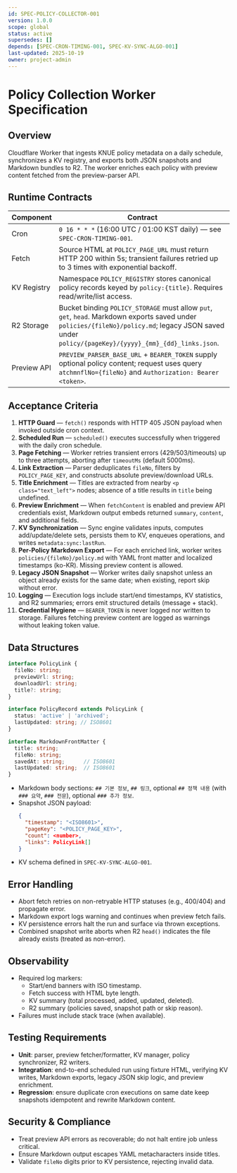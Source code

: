 ```yaml
---
id: SPEC-POLICY-COLLECTOR-001
version: 1.0.0
scope: global
status: active
supersedes: []
depends: [SPEC-CRON-TIMING-001, SPEC-KV-SYNC-ALGO-001]
last-updated: 2025-10-19
owner: project-admin
---
```

# Policy Collection Worker Specification

## Overview

Cloudflare Worker that ingests KNUE policy metadata on a daily schedule, synchronizes a KV registry, and exports both JSON snapshots and Markdown bundles to R2. The worker enriches each policy with preview content fetched from the preview-parser API.

## Runtime Contracts

| Component | Contract |
|-----------|----------|
| Cron | `0 16 * * *` (16:00 UTC / 01:00 KST daily) — see `SPEC-CRON-TIMING-001`. |
| Fetch | Source HTML at `POLICY_PAGE_URL` must return HTTP 200 within 5s; transient failures retried up to 3 times with exponential backoff. |
| KV Registry | Namespace `POLICY_REGISTRY` stores canonical policy records keyed by `policy:{title}`. Requires read/write/list access. |
| R2 Storage | Bucket binding `POLICY_STORAGE` must allow `put`, `get`, `head`. Markdown exports saved under `policies/{fileNo}/policy.md`; legacy JSON saved under `policy/{pageKey}/{yyyy}_{mm}_{dd}_links.json`. |
| Preview API | `PREVIEW_PARSER_BASE_URL` + `BEARER_TOKEN` supply optional policy content; request uses query `atchmnflNo={fileNo}` and `Authorization: Bearer <token>`. |

## Acceptance Criteria

1. **HTTP Guard** — `fetch()` responds with HTTP 405 JSON payload when invoked outside cron context.
2. **Scheduled Run** — `scheduled()` executes successfully when triggered with the daily cron schedule.
3. **Page Fetching** — Worker retries transient errors (429/503/timeouts) up to three attempts, aborting after `timeoutMs` (default 5000ms).
4. **Link Extraction** — Parser deduplicates `fileNo`, filters by `POLICY_PAGE_KEY`, and constructs absolute preview/download URLs.
5. **Title Enrichment** — Titles are extracted from nearby `<p class="text_left">` nodes; absence of a title results in `title` being undefined.
6. **Preview Enrichment** — When `fetchContent` is enabled and preview API credentials exist, Markdown output embeds returned `summary`, `content`, and additional fields.
7. **KV Synchronization** — Sync engine validates inputs, computes add/update/delete sets, persists them to KV, enqueues operations, and writes `metadata:sync:lastRun`.
8. **Per-Policy Markdown Export** — For each enriched link, worker writes `policies/{fileNo}/policy.md` with YAML front matter and localized timestamps (ko-KR). Missing preview content is allowed.
9. **Legacy JSON Snapshot** — Worker writes daily snapshot unless an object already exists for the same date; when existing, report skip without error.
10. **Logging** — Execution logs include start/end timestamps, KV statistics, and R2 summaries; errors emit structured details (message + stack).
11. **Credential Hygiene** — `BEARER_TOKEN` is never logged nor written to storage. Failures fetching preview content are logged as warnings without leaking token value.

## Data Structures

```typescript
interface PolicyLink {
  fileNo: string;
  previewUrl: string;
  downloadUrl: string;
  title?: string;
}

interface PolicyRecord extends PolicyLink {
  status: 'active' | 'archived';
  lastUpdated: string; // ISO8601
}

interface MarkdownFrontMatter {
  title: string;
  fileNo: string;
  savedAt: string;      // ISO8601
  lastUpdated: string;  // ISO8601
}
```

- Markdown body sections: `## 기본 정보`, `## 링크`, optional `## 정책 내용` (with `### 요약`, `### 전문`), optional `### 추가 정보`.
- Snapshot JSON payload:
  ```json
  {
    "timestamp": "<ISO8601>",
    "pageKey": "<POLICY_PAGE_KEY>",
    "count": <number>,
    "links": PolicyLink[]
  }
  ```
- KV schema defined in `SPEC-KV-SYNC-ALGO-001`.

## Error Handling

- Abort fetch retries on non-retryable HTTP statuses (e.g., 400/404) and propagate error.
- Markdown export logs warning and continues when preview fetch fails.
- KV persistence errors halt the run and surface via thrown exceptions.
- Combined snapshot write aborts when R2 `head()` indicates the file already exists (treated as non-error).

## Observability

- Required log markers:
  - Start/end banners with ISO timestamp.
  - Fetch success with HTML byte length.
  - KV summary (total processed, added, updated, deleted).
  - R2 summary (policies saved, snapshot path or skip reason).
- Failures must include stack trace (when available).

## Testing Requirements

- **Unit**: parser, preview fetcher/formatter, KV manager, policy synchronizer, R2 writers.
- **Integration**: end-to-end scheduled run using fixture HTML, verifying KV writes, Markdown exports, legacy JSON skip logic, and preview enrichment.
- **Regression**: ensure duplicate cron executions on same date keep snapshots idempotent and rewrite Markdown content.

## Security & Compliance

- Treat preview API errors as recoverable; do not halt entire job unless critical.
- Ensure Markdown output escapes YAML metacharacters inside titles.
- Validate `fileNo` digits prior to KV persistence, rejecting invalid data.
